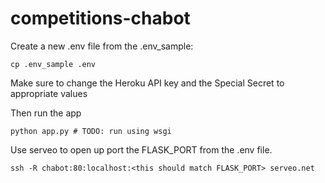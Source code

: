 # competitions-chabot

Create a new .env file from the .env_sample:
```shell script
cp .env_sample .env
```

Make sure to change the Heroku API key and the Special Secret to appropriate values

Then run the app
```shell script
python app.py # TODO: run using wsgi
```

Use serveo to open up port the FLASK_PORT from the .env file.
```shell script
ssh -R chabot:80:localhost:<this should match FLASK_PORT> serveo.net
```
